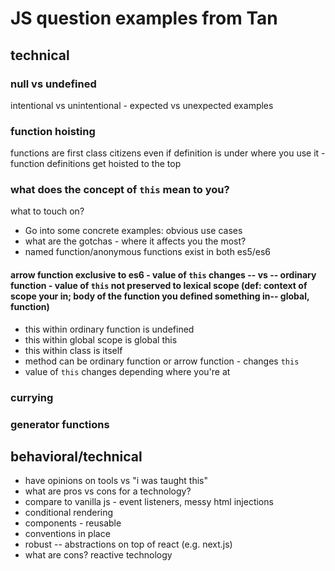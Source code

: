 # JS question examples from Tan

## technical
### null vs undefined
intentional vs unintentional - expected vs unexpected
examples

### function hoisting
functions are first class citizens
even if definition is under where you use it - function definitions get hoisted to the top

### what does the concept of `this` mean to you?
what to touch on?
- Go into some concrete examples: obvious use cases
- what are the gotchas - where it affects you the most?
- named function/anonymous functions exist in both es5/es6
#### arrow function exclusive to es6 - value of `this` changes -- vs -- ordinary function - value of `this` not preserved to lexical scope (def: context of scope your in; body of the function you defined something in-- global, function)
  - this within ordinary function is undefined
  - this within global scope is global this
  - this within class is itself
  - method can be ordinary function or arrow function - changes `this`
- value of `this` changes depending where you're at

### currying

### generator functions

## behavioral/technical
- have opinions on tools vs "i was taught this"
- what are pros vs cons for a technology?
- compare to vanilla js - event listeners, messy html injections
- conditional rendering
- components - reusable
- conventions in place
- robust -- abstractions on top of react (e.g. next.js)
- what are cons? reactive technology

### 